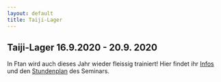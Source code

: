 ```yaml
---
layout: default
title: Taiji-Lager
---
```

## Taiji-Lager 16.9.2020 - 20.9. 2020

In Ftan wird auch dieses Jahr wieder fleissig trainiert!
Hier findet ihr [Infos](http://www.wu-shu.ch/images/Infos_Ftan_20.png) und den [Stundenplan](http://www.wu-shu.ch/images/Stundenplan_Ftan_20.png) des Seminars.

